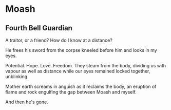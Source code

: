 # Moash

## Fourth Bell Guardian

A traitor, or a friend? How do I know at a distance? 

He frees his sword from the corpse kneeled before him and looks in my eyes. 

Potential. Hope. Love. Freedom. They steam from the body, dividing us with vapour as well as distance while our eyes remained locked together, unblinking. 

Mother earth screams in anguish as it reclaims the body, an eruption of flame and rock engulfing the gap between Moash and myself. 

And then he's gone. 